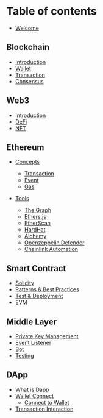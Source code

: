 # Table of contents

- [Welcome](README.md)

## Blockchain

- [ Introduction](blockchain/README.md)
- [ Wallet](blockchain/wallet-address.md)
- [ Transaction](blockchain/transaction.md)
- [ Consensus](blockchain/consensus.md)

## Web3

- [Introduction](web3/README.md)
- [DeFi](web3/deFi.md)
- [NFT](web3/NFT.md)
<!-- - [GameFi](web3/gameFi.md)
- [SocialFi](web3/socialFi.md)
- [DAO](ecosystem/DAO.md) -->

## Ethereum

- [Concepts](ethereum/concepts/README.md)
  - [Transaction](ethereum/concepts/transaction.md)
  - [Event](ethereum/concepts/event.md)
  - [Gas](ethereum/concepts/gas.md)
- [Tools](ethereum/tools/README.md)

  - [The Graph](ethereum/tools/the-graph.md)
  - [Ethers.js](ethereum/tools/ethers.md)
  - [EtherScan](ethereum/tools/etherScan.md)
  - [HardHat](ethereum/tools/hardHat.md)
  - [Alchemy](ethereum/tools/alchemy.md)
  - [Openzeppelin Defender](ethereum/tools/openzeppelin-defender.md)
  - [Chainlink Automation](ethereum/tools/chainlink-automation.md)

## Smart Contract

- [Solidity](smart-contract/solidity.md)
- [Patterns & Best Practices](smart-contract/patterns-&-best-practices.md)
- [Test & Deployment](smart-contract/test-&-deployment.md)
- [EVM](smart-contract/EVM.md)

## Middle Layer

- [Private Key Management](middle-layer/private-key-management.md)
- [Event Listener](middle-layer/event-listener.md)
- [Bot](middle-layer/bot.md)
- [Testing](middle-layer/testing.md)

## DApp

- [What is Dapp](dapp/what-is-dapp.md)
- [Wallet Connect](dapp/wallet-connect/README.md)
  - [Connect to Wallet](dapp/wallet-connect/connect-to-wallet.md)
- [Transaction Interaction](dapp/transaction-interaction.md)

<!-- ## 👓 Case Study

- [Case 1](case-study/case1.md) -->
